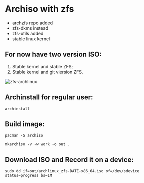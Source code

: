 # Archiso with zfs

* archzfs repo added
* zfs-dkms instead
* zfs-utils added
* stable linux kernel

## For now have two version ISO:

1. Stable kernel and stable ZFS;
2. Stable kernel and git viersion ZFS.

![zfs-archlinux](https://user-images.githubusercontent.com/1161594/127529134-7044487b-fe96-4775-ad53-38fcd85a5030.png)


## Archinstall for regular user:

```
archinstall
```

## Build image:

```
pacman -S archiso
```

```
mkarchiso -v -w work -o out .
```

## Download ISO and Record it on a device:

```
sudo dd if=out/archlinux_zfs-DATE-x86_64.iso of=/dev/sdevice status=progress bs=1M
```
